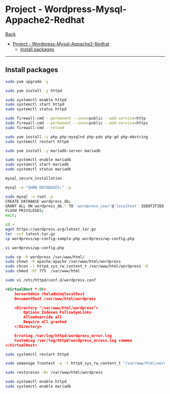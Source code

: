 # Project - Wordpress-Mysql-Appache2-Redhat

[Back](../index.md)

- [Project - Wordpress-Mysql-Appache2-Redhat](#project---wordpress-mysql-appache2-redhat)
  - [Install packages](#install-packages)

---

## Install packages

```sh
sudo yum upgrade -y

sudo yum install -y httpd

sudo systemctl enable httpd
sudo systemctl start httpd
sudo systemctl status httpd

sudo firewall-cmd --permanent --zone=public --add-service=http
sudo firewall-cmd --permanent --zone=public --add-service=https
sudo firewall-cmd --reload
```

```sh
sudo yum install -y php php-mysqlnd php-pdo php-gd php-mbstring
sudo systemctl restart httpd
```

```sh
sudo yum install -y mariadb-server mariadb

sudo systemctl enable mariadb
sudo systemctl start mariadb
sudo systemctl status mariadb
```

```sh
mysql_secure_installation
```

```sh
mysql -e "SHOW DATABASES;" -p

sudo mysql -u root -p
CREATE DATABASE wordpress_db;
GRANT ALL ON wordpress_db.* TO 'wordpress_user'@'localhost' IDENTIFIED BY 'wordpress123';
FLUSH PRIVILEGES;
exit;
```

```sh
cd ~
wget https://wordpress.org/latest.tar.gz
tar -xvf latest.tar.gz
cp wordpress/wp-config-sample.php wordpress/wp-config.php

vi wordpress/wp-config.php
```

```sh
sudo cp -R wordpress /var/www/html/
sudo chown -R apache:apache /var/www/html/wordpress
sudo chcon -t httpd_sys_rw_content_t /var/www/html/wordpress -R
sudo chmod -Rf 775  /var/www/html
```

```sh
sudo vi /etc/httpd/conf.d/wordpress.conf
```

```xml
<VirtualHost *:80>
    ServerAdmin rheladmin@localhost
    DocumentRoot /var/www/html/wordpress

    <Directory "/var/www/html/wordpress">
        Options Indexes FollowSymLinks
        AllowOverride all
        Require all granted
    </Directory>

    ErrorLog /var/log/httpd/wordpress_error.log
    CustomLog /var/log/httpd/wordpress_access.log common
</VirtualHost>
```

```sh
sudo systemctl restart httpd
```

```sh
sudo semanage fcontext -a -t httpd_sys_rw_content_t "/var/www/html/wordpress(/.*)?"
```

```sh
sudo restorecon -Rv /var/www/html/wordpress
```

```sh
sudo systemctl enable httpd
sudo systemctl enable mariadb
```
